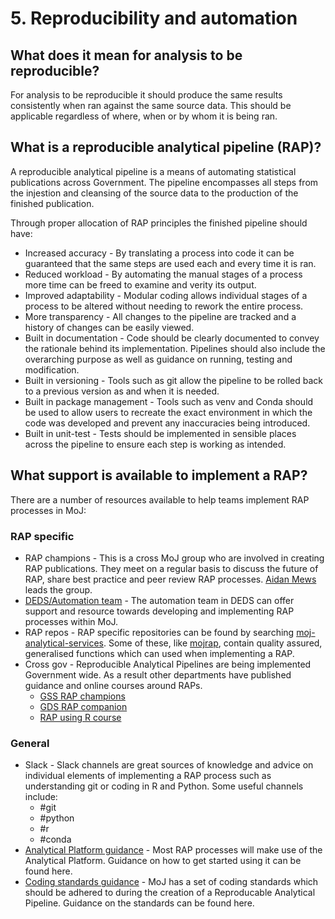 # 5. Reproducibility and automation

## What does it mean for analysis to be reproducible?
For analysis to be reproducible it should produce the same results consistently when ran against the same source data. This should be applicable regardless of where, when or by whom it is being ran. 

## What is a reproducible analytical pipeline (RAP)?
A reproducible analytical pipeline is a means of automating statistical publications across Government. The pipeline encompasses all steps from the injestion and cleansing of the source data to the production of the finished publication.

Through proper allocation of RAP principles the finished pipeline should have:
* Increased accuracy - By translating a process into code it can be guaranteed that the same steps are used each and every time it is ran.
* Reduced workload - By automating the manual stages of a process more time can be freed to examine and verity its output.
* Improved adaptability - Modular coding allows individual stages of a process to be altered without needing to rework the entire process.
* More transparency - All changes to the pipeline are tracked and a history of changes can be easily viewed.
* Built in documentation - Code should be clearly documented to convey the rationale behind its implementation. Pipelines should also include the overarching purpose as well as guidance on running, testing and modification.
* Built in versioning - Tools such as git allow the pipeline to be rolled back to a previous version as and when it is needed.
* Built in package management - Tools such as venv and Conda should be used to allow users to recreate the exact environment in which the code was developed and prevent any inaccuracies being introduced.
* Built in unit-test - Tests should be implemented in sensible places across the pipeline to ensure each step is working as intended.

## What support is available to implement a RAP?
There are a number of resources available to help teams implement RAP processes in MoJ:
### RAP specific
* RAP champions - This is a cross MoJ group who are involved in creating RAP publications. They meet on a regular basis to discuss the future of RAP, share best practice and peer review RAP processes. [Aidan Mews](https://peoplefinder.service.gov.uk/people/aidan-mews) leads the group.
* [DEDS/Automation team](https://peoplefinder.service.gov.uk/teams/automation ) - The automation team in DEDS can offer support and resource towards developing and implementing RAP processes within MoJ.
* RAP repos - RAP specific repositories can be found by searching [moj-analytical-services](https://github.com/moj-analytical-services). Some of these, like [mojrap](https://github.com/moj-analytical-services/mojrap), contain quality assured, generalised functions which can used when implementing a RAP. 
* Cross gov - Reproducible Analytical Pipelines are being implemented Government wide. As a result other departments have published guidance and online courses around RAPs.
    * [GSS RAP champions](https://gss.civilservice.gov.uk/about-us/champion-networks/reproducible-analytical-pipeline-rap-champions/)
    * [GDS RAP companion](https://ukgovdatascience.github.io/rap_companion/)
    * [RAP using R course](https://www.udemy.com/course/reproducible-analytical-pipelines/)

### General 
* Slack - Slack channels are great sources of knowledge and advice on individual elements of implementing a RAP process such as understanding git or coding in R and Python. Some useful channels include:
    * #git
    * #python
    * #r
    * #conda
* [Analytical Platform guidance](https://user-guidance.services.alpha.mojanalytics.xyz/#content ) - Most RAP processes will make use of the Analytical Platform. Guidance on how to get started using it can be found here.
* [Coding standards guidance](https://moj-analytical-services.github.io/our-coding-standards/) - MoJ has a set of coding standards which should be adhered to during the creation of a Reproducable Analytical Pipeline. Guidance on the standards can be found here.

